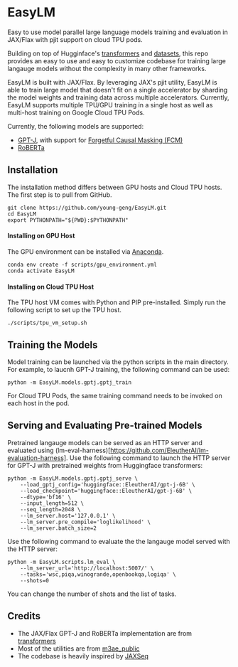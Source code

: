 # EasyLM
Easy to use model parallel large language models training and evaluation in JAX/Flax with pjit
support on cloud TPU pods.

Building on top of Hugginface's [transformers](https://huggingface.co/docs/transformers/main/en/index)
and [datasets](https://huggingface.co/docs/datasets/index), this repo provides
an easy to use and easy to customize codebase for training large langauge models
without the complexity in many other frameworks.


EasyLM is built with JAX/Flax. By leveraging JAX's pjit utility, EasyLM is able
to train large model that doesn't fit on a single accelerator by sharding
the model weights and training data across multiple accelerators. Currently,
EasyLM supports multiple TPU/GPU training in a single host as well as multi-host
training on Google Cloud TPU Pods.

Currently, the following models are supported:
* [GPT-J](https://huggingface.co/EleutherAI/gpt-j-6B), with support for
[Forgetful Causal Masking (FCM)](https://arxiv.org/abs/2210.13432)
* [RoBERTa](https://huggingface.co/docs/transformers/model_doc/roberta)


## Installation
The installation method differs between GPU hosts and Cloud TPU hosts. The first
step is to pull from GitHub.

``` shell
git clone https://github.com/young-geng/EasyLM.git
cd EasyLM
export PYTHONPATH="${PWD}:$PYTHONPATH"
```

#### Installing on GPU Host
The GPU environment can be installed via [Anaconda](https://www.anaconda.com/products/distribution).

``` shell
conda env create -f scripts/gpu_environment.yml
conda activate EasyLM
```

#### Installing on Cloud TPU Host
The TPU host VM comes with Python and PIP pre-installed. Simply run the following
script to set up the TPU host.

``` shell
./scripts/tpu_vm_setup.sh
```


## Training the Models
Model training can be launched via the python scripts in the main directory. For
example, to laucnh GPT-J training, the following command can be used:
``` shell
python -m EasyLM.models.gptj.gptj_train
```
For Cloud TPU Pods, the same training command needs to be invoked on each host
in the pod.

## Serving and Evaluating Pre-trained Models
Pretrained langauge models can be served as an HTTP server and evaluated using
(lm-eval-harness)[https://github.com/EleutherAI/lm-evaluation-harness]. Use the
following command to launch the HTTP server for GPT-J with pretrained weights
from Huggingface transformers:

```shell
python -m EasyLM.models.gptj.gptj_serve \
    --load_gptj_config='huggingface::EleutherAI/gpt-j-6B' \
    --load_checkpoint='huggingface::EleutherAI/gpt-j-6B' \
    --dtype='bf16' \
    --input_length=512 \
    --seq_length=2048 \
    --lm_server.host='127.0.0.1' \
    --lm_server.pre_compile='loglikelihood' \
    --lm_server.batch_size=2
```

Use the following command to evaluate the the langauge model served with the
HTTP server:
```shell
python -m EasyLM.scripts.lm_eval \
    --lm_server_url='http://localhost:5007/' \
    --tasks='wsc,piqa,winogrande,openbookqa,logiqa' \
    --shots=0
```

You can change the number of shots and the list of tasks.


## Credits
* The JAX/Flax GPT-J and RoBERTa implementation are from [transformers](https://huggingface.co/docs/transformers/main/en/index)
* Most of the utilities are from [m3ae_public](https://github.com/young-geng/m3ae_public)
* The codebase is heavily inspired by [JAXSeq](https://github.com/Sea-Snell/JAXSeq)
